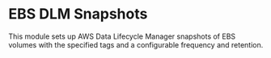 # EBS DLM Snapshots

This module sets up AWS Data Lifecycle Manager snapshots of EBS volumes with the
specified tags and a configurable frequency and retention.

